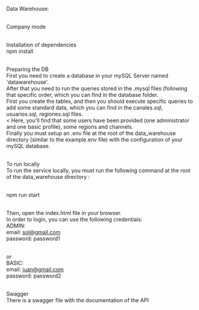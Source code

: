Data Warehouse: <br><br>

Company mode <br><br>

Installation of dependencies <br>
npm install <br><br>

Preparing the DB <br>
First you need to create a database in your mySQL Server named 'datawarehouse'. <br>
After that you need to run the queries stored in the .mysql files (following that specific order,
which you can find in the database folder. <br>
First you create the tables, and then you should execute specific queries to add some standard data, which you can find in the canales.sql, usuarios.sql, regiones.sql files. <br><
Here, you'll find that some users have been provided (one administrator and one basic profile), some regions and channels. <br>
Finally you must setup an .env file at the root of the data_warehouse directory (similar to the example.env file) with the configuration of your mySQL database. <br><br>

To run locally <br>
To run the service locally, you must run the following command at the root of the data_warehouse directory :<br><br>

npm run start<br><br>

Then, open the index.html file in your browser. <br>
In order to login, you can use the following credentials: <br>
ADMIN: <br>
email: sol@gmail.com <br>
password: password1 <br><br> 

or <br>
BASIC: <br>
email: juan@gmail.com <br>
password: password2 <br><br>

Swagger <br>
There is a swagger file with the documentation of the API 